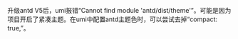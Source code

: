 升级antd V5后，umi报错“Cannot find module 'antd/dist/theme'”。可能是因为项目开启了紧凑主题。在umi中配置antd主题色时，可以尝试去掉“compact: true,”。

